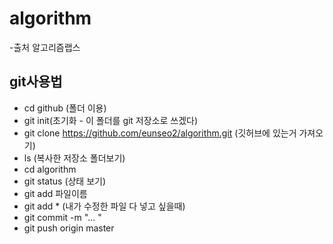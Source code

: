 # algorithm 
-출처 알고리즘랩스

## git사용법
- cd github (폴더 이용)
- git init(초기화 - 이 폴더를 git 저장소로 쓰겠다)
- git clone https://github.com/eunseo2/algorithm.git (깃허브에 있는거 가져오기)
- ls (복사한 저장소 폴더보기)
- cd algorithm
- git status (상태 보기)
- git add 파일이름
- git add * (내가 수정한 파일 다 넣고 싶을때)
- git commit -m "... "
- git push origin master
